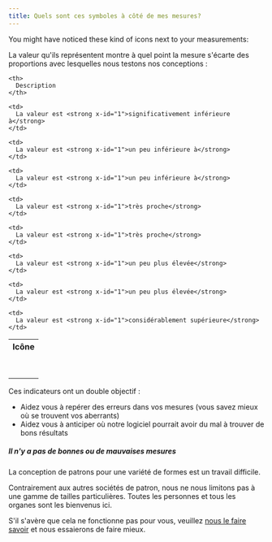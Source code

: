 ```yaml
---
title: Quels sont ces symboles à côté de mes mesures?
---
```


You might have noticed these kind of icons next to your measurements: <Gauge val={0} theme='light' />

La valeur qu'ils représentent montre à quel point la mesure s'écarte des proportions avec lesquelles nous testons nos conceptions :

<table spaces-before="0">
  <tr>
    <th>
      Icône
    </th>

    <th>
      Description
    </th>

  </tr>

  <tr>
    <td>
      <Gauge val={-6} theme='light' />
    </td>

    <td>
      La valeur est <strong x-id="1">significativement inférieure à</strong>
    </td>

  </tr>

  <tr>
    <td>
      <Gauge val={-4} theme='light' />
    </td>

    <td>
      La valeur est <strong x-id="1">un peu inférieure à</strong>
    </td>

  </tr>

  <tr>
    <td>
      <Gauge val={-2} theme='light' />
    </td>

    <td>
      La valeur est <strong x-id="1">un peu inférieure à</strong>
    </td>

  </tr>

  <tr>
    <td>
      <Gauge val={-1} theme='light' />
    </td>

    <td>
      La valeur est <strong x-id="1">très proche</strong>
    </td>

  </tr>

  <tr>
    <td>
      <Gauge val={1} theme='light' />
    </td>

    <td>
      La valeur est <strong x-id="1">très proche</strong>
    </td>

  </tr>

  <tr>
    <td>
      <Gauge val={2} theme='light' />
    </td>

    <td>
      La valeur est <strong x-id="1">un peu plus élevée</strong>
    </td>

  </tr>

  <tr>
    <td>
      <Gauge val={4} theme='light' />
    </td>

    <td>
      La valeur est <strong x-id="1">un peu plus élevée</strong>
    </td>

  </tr>

  <tr>
    <td>
      <Gauge val={6} theme='light' />
    </td>

    <td>
      La valeur est <strong x-id="1">considérablement supérieure</strong>
    </td>

  </tr>
</table>

Ces indicateurs ont un double objectif :

- Aidez vous à repérer des erreurs dans vos mesures (vous savez mieux où se trouvent vos aberrants)
- Aidez vous à anticiper où notre logiciel pourrait avoir du mal à trouver de bons résultats

<Note>

##### Il n'y a pas de bonnes ou de mauvaises mesures

La conception de patrons pour une variété de formes est un travail difficile.

Contrairement aux autres sociétés de patron, nous ne nous limitons pas à une gamme de tailles particulières.
Toutes les personnes et tous les organes sont les bienvenus ici.

S'il s'avère que cela ne fonctionne pas pour vous, veuillez [nous le faire savoir](https://discord.freesewing.org/) et nous essaierons de faire mieux.

</Note>
